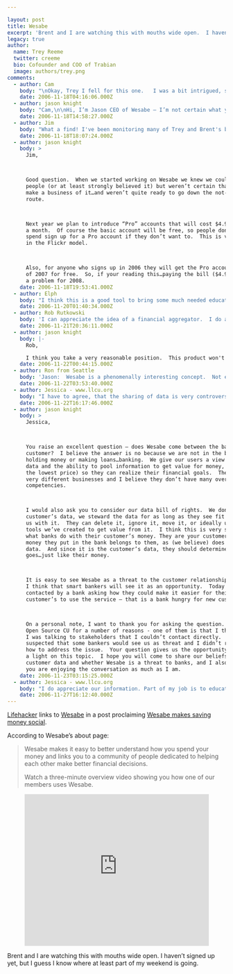 ```yaml
---

layout: post
title: Wesabe
excerpt: 'Brent and I are watching this with mouths wide open.  I haven&#8217;t signed up yet, but I guess I know where at least part of my weekend is going.'
legacy: true
author:
  name: Trey Reeme
  twitter: creeme
  bio: Cofounder and COO of Trabian
  image: authors/trey.png
comments:
  - author: Cam
    body: "\nOkay, Trey I fell for this one.   I was a bit intrigued, signed up and then it asked me to download my financial information from my website.  No way! Not gonna!  Who is this company.  Read their privacy statement.  I loved this one....\"_Any data you want us to keep private, we will_.\".  Are they crazy?   Someone over there is drinking too much moonshine.  \n\nAdditionally, I got Flashbacks of companies like Yahoo (later Yodlee) who tried this and failed.   I'm sorry to say our credit union feel victim to this strategy.  We partnered with Yodlee.  We couldn't get it off the ground.  \n\nI like the simplicity of and the overall vibe of the interface which looked like their using Ruby.   That's about it.\n\nMy advice....Don't waste your time.   \n\n\n\n\n\n"
    date: 2006-11-18T04:16:06.000Z
  - author: jason knight
    body: "Cam,\n\nHi, I’m Jason CEO of Wesabe – I’m not certain what you don’t like about our privacy policy, but I’m happy to discuss it.  In fact if you are interested you can call (800) 511-8544 between 12-4pm PST and we can talk about it on the phone.  You can also email me at Jason@wesabe.com. \n"
    date: 2006-11-18T14:58:27.000Z
  - author: Jim
    body: "What a find! I've been monitoring many of Trey and Brent's blog postings and this one really seems to have stumbled upon something awesome. (Much more intriguing to me than the debate about the Credit Union \"Movement\" and I'm a credit union guy).\r\n\r\nJason would you be willing to expand on your business model here? Are you merely providing a great service or planning to generate some revenue from Wasabe? In other words, as a trained economist, people are always motivated by something. Is there money in this for you or just warm fuzzies?"
    date: 2006-11-18T18:07:24.000Z
  - author: jason knight
    body: >
      Jim,



      Good question.  When we started working on Wesabe we knew we could help
      people (or at least strongly believed it) but weren’t certain that we could
      make a business of it…and weren’t quite ready to go down the not-for-profit
      route.



      Next year we plan to introduce “Pro” accounts that will cost $4.99
      a month.  Of course the basic account will be free, so people don’t have to
      spend sign up for a Pro account if they don’t want to.  This is very much
      in the Flickr model.



      Also, for anyone who signs up in 2006 they will get the Pro account for all
      of 2007 for free.  So, if your reading this…paying the bill ($4.99) is
      a problem for 2008.
    date: 2006-11-18T19:53:41.000Z
  - author: Elph
    body: "I think this is a good tool to bring some much needed education around personal finance to people and wrapped in the 'social web' phenomenon - that's a good vehicle. I serve on the board of a credit union and have a sense for how much education is needed out there.\n\nI hope that it can build from there with more creative layers. Tie-ins to loan education, mortgage vs renting models, micro lending (see recent post at the CoolTools blog), group purchasing, consumer revolts... I've only been thinking about it for 30 minutes or so but seems to have some potential. "
    date: 2006-11-20T01:40:34.000Z
  - author: Rob Rutkowski
    body: 'I can appreciate the idea of a financial aggregator.  I do already, it in a way, through my credit union’s electronic statement and credit card billing summary.  I have no doubt that the security here is strong, but I have to agree with Cam.  I can’t bring myself to share data.  If I want to do this kind of analysis, I’d probably just buy Microsoft Money.  Don’t get me wrong.  I wish them well and the service is clearly very cool.  I’m just too old fashioned to share data with anyone other than those people who actually handle my money.'
    date: 2006-11-21T20:36:11.000Z
  - author: jason knight
    body: |-
      Rob,

      I think you take a very reasonable position.  This product won't be for everyone, and certainly not right now.  I hope that in the future we make it so compelling that you change your mind.  I assume you've set the bar high, so we'll do our best.
    date: 2006-11-22T00:44:15.000Z
  - author: Ron from Seattle
    body: 'Jason:  Wesabe is a phenomenally interesting concept.  Not everyone will want to participate in this kind of information sharing, but I am impressed. '
    date: 2006-11-22T03:53:40.000Z
  - author: Jessica - www.llcu.org
    body: "I have to agree, that the sharing of data is very controversial. While the security may be high, I have to wonder what the advantages are, other than the fact that it is obviously more advanced, of using this online product over Microsoft Money, or Quicken software. From a credit union employee perspective, we sell our online billpay service with the aspect of security. Obviously it is more secure to sign onto one site to pay all your bills than to several different sites individually to pay each bill. I would have to have a great sense of security to suggest that someone uses this Wesabe site, verses using our online banking and bill pay service, and having them download it directly into their own Microsoft Money or Quicken software to track their spending. Plus, isn't that what we, as a credit union are here for, is to help them with these financial processes? Why are we going to send them to what seems to be a potential \"competitor\" in this market? Maybe I am misunderstanding the product, but at this time, I would not feel comfortable recommending it to my members. "
    date: 2006-11-22T16:17:46.000Z
  - author: jason knight
    body: >
      Jessica,



      You raise an excellent question – does Wesabe come between the bank and its
      customer?  I believe the answer is no because we are not in the business of
      holding money or making loans…banking.  We give our users a view into their
      data and the ability to pool information to get value for money, (not just
      the lowest price) so they can realize their financial goals.  These are two
      very different businesses and I believe they don’t have many overlapping
      competencies.



      I would also ask you to consider our data bill of rights.  We don’t own our
      customer’s data, we steward the data for as long as they see fit to entrust
      us with it.  They can delete it, ignore it, move it, or ideally use the
      tools we’ve created to get value from it.  I think this is very similar to
      what banks do with their customer’s money. They are your customers, but the
      money they put in the bank belongs to them, as (we believe) does the
      data.  And since it is the customer’s data, they should determine where it
      goes…just like their money.



      It is easy to see Wesabe as a threat to the customer relationship, but
      I think that smart bankers will see it as an opportunity.  Today I was
      contacted by a bank asking how they could make it easier for their
      customer’s to use the service – that is a bank hungry for new customers.



      On a personal note, I want to thank you for asking the question.  I like
      Open Source CU for a number of reasons - one of them is that I thought
      I was talking to stakeholders that I couldn’t contact directly.  I
      suspected that some bankers would see us as threat and I didn’t really know
      how to address the issue.  Your question gives us the opportunity to shine
      a light on this topic.  I hope you will come to share our beliefs about
      customer data and whether Wesabe is a threat to banks, and I also hope that
      you are enjoying the conversation as much as I am.
    date: 2006-11-23T03:15:25.000Z
  - author: Jessica - www.llcu.org
    body: "I do appreciate our information. Part of my job is to educate myself in different areas so I can educate my members. That is the part of my job that I enjoy most, is educating members to lead them to a stronger financial stability. \r\n\r\nI have to admit, I am not completely sold on it, but in all fairness, I have not taken the time to research your site itself. I'll get back to you on that one. :)"
    date: 2006-11-27T16:12:40.000Z
---
```


<p><a href="http://www.lifehacker.com">Lifehacker</a> links to <a href="http://www.wesabe.com/">Wesabe</a> in a post proclaiming <a href="http://www.lifehacker.com/software/money/wesabe-makes-saving-money-social-215287.php">Wesabe makes saving money social</a>.</p>
<p>According to Wesabe&#8217;s about page:</p>
<blockquote><p>Wesabe makes it easy to better understand how you spend your money and links you to a community of people dedicated to helping each other make better financial decisions.</p><p>Watch a three-minute overview video showing you how one of our members uses Wesabe.</p></blockquote>
<div style="text-align:center">
<object width="425" height="350"> <param name="movie" value="http://www.youtube.com/v/SG_w4DNpPs0"> </param> <embed src="http://www.youtube.com/v/SG_w4DNpPs0" type="application/x-shockwave-flash" width="425" height="350"> </embed> </object>
</div>
<p>Brent and I are watching this with mouths wide open.  I haven&#8217;t signed up yet, but I guess I know where at least part of my weekend is going.</p>
